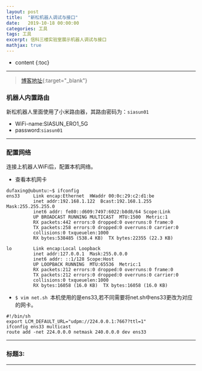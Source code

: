 ```yaml
---
layout: post
title:  "新松机器人调试与接口"
date:   2019-10-18 00:00:00
categories: 工具
tags: 工具
excerpt: 信科三楼实验室展示机器人调试与接口
mathjax: true
---
```

* content
{:toc}
---


> [博客地址](https://dufaxing.com){:target="_blank"}


### 机器人内置路由

新松机器人里面使用了小米路由器，其路由密码为：`siasun01`<br/>

- WiFi-name:SIASUN_ERO1_5G
- password:`siasun01`


---

### 配置网络

连接上机器人WiFi后，配置本机网络。

- 查看本机网卡<br/>

```
dufaxing@ubuntu:~$ ifconfig 
ens33     Link encap:Ethernet  HWaddr 00:0c:29:c2:d1:be  
          inet addr:192.168.1.122  Bcast:192.168.1.255  Mask:255.255.255.0
          inet6 addr: fe80::d609:7497:6022:b8d8/64 Scope:Link
          UP BROADCAST RUNNING MULTICAST  MTU:1500  Metric:1
          RX packets:442 errors:0 dropped:0 overruns:0 frame:0
          TX packets:258 errors:0 dropped:0 overruns:0 carrier:0
          collisions:0 txqueuelen:1000 
          RX bytes:538485 (538.4 KB)  TX bytes:22355 (22.3 KB)

lo        Link encap:Local Loopback  
          inet addr:127.0.0.1  Mask:255.0.0.0
          inet6 addr: ::1/128 Scope:Host
          UP LOOPBACK RUNNING  MTU:65536  Metric:1
          RX packets:212 errors:0 dropped:0 overruns:0 frame:0
          TX packets:212 errors:0 dropped:0 overruns:0 carrier:0
          collisions:0 txqueuelen:1000 
          RX bytes:16058 (16.0 KB)  TX bytes:16058 (16.0 KB)

```


- `$ vim net.sh `本机使用的是ens33,若不同需要将net.sh中ens33更改为对应的网卡。<br/>

```
#!/bin/sh
export LCM_DEFAULT_URL="udpm://224.0.0.1:7667?ttl=1"
ifconfig ens33 multicast
route add -net 224.0.0.0 netmask 240.0.0.0 dev ens33

```


---

### 标题3:



---
